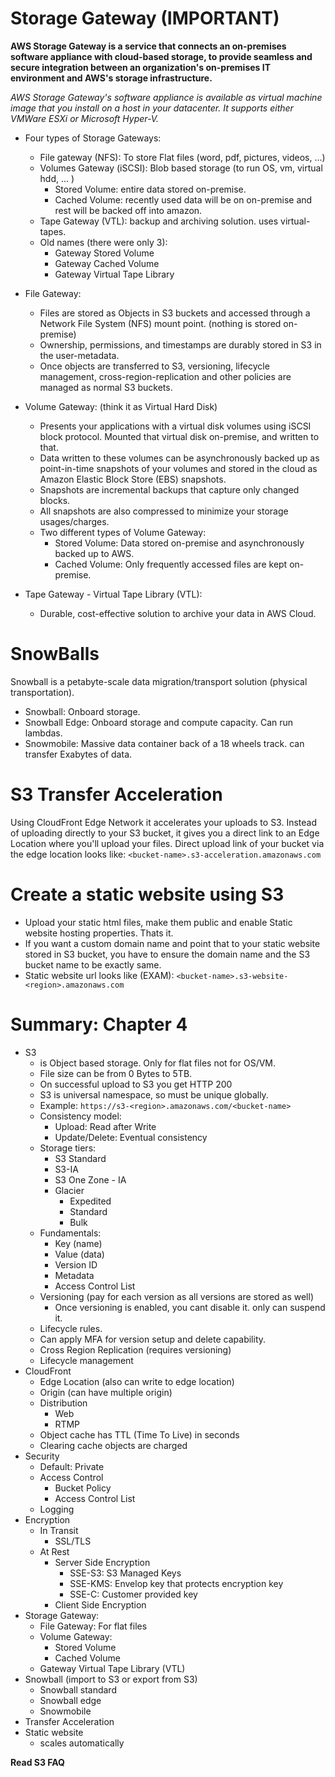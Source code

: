 # Storage Gateway (IMPORTANT) #
**AWS Storage Gateway is a service that connects an on-premises software appliance with cloud-based storage, to provide seamless and secure integration between an organization's on-premises IT environment and AWS's storage infrastructure.**

*AWS Storage Gateway's software appliance is available as virtual machine image that you install on a host in your datacenter. It supports either VMWare ESXi or Microsoft Hyper-V.*

* Four types of Storage Gateways:
    - File gateway (NFS): To store Flat files (word, pdf, pictures, videos, ...)
    - Volumes Gateway (iSCSI): Blob based storage (to run OS, vm, virtual hdd, ... )
        - Stored Volume: entire data stored on-premise.
        - Cached Volume: recently used data will be on on-premise and rest will be backed off into amazon.
    - Tape Gateway (VTL): backup and archiving solution. uses virtual-tapes.

    * Old names (there were only 3):
        * Gateway Stored Volume
        * Gateway Cached Volume
        * Gateway Virtual Tape Library

- File Gateway:
    - Files are stored as Objects in S3 buckets and accessed through a Network File System (NFS) mount point. (nothing is stored on-premise)
    - Ownership, permissions, and timestamps are durably stored in S3 in the user-metadata.
    - Once objects are transferred to S3, versioning, lifecycle management, cross-region-replication and other policies are managed as normal S3 buckets.

- Volume Gateway: (think it as Virtual Hard Disk)
    - Presents your applications with a virtual disk volumes using iSCSI block protocol. Mounted that virtual disk on-premise, and written to that.
    - Data written to these volumes can be asynchronously backed up as point-in-time snapshots of your volumes and stored in the cloud as Amazon Elastic Block Store (EBS) snapshots.
    - Snapshots are incremental backups that capture only changed blocks.
    - All snapshots are also compressed to minimize your storage usages/charges.
    - Two different types of Volume Gateway:
        - Stored Volume: Data stored on-premise and asynchronously backed up to AWS.
        - Cached Volume: Only frequently accessed files are kept on-premise.

- Tape Gateway - Virtual Tape Library (VTL):
    - Durable, cost-effective solution to archive your data in AWS Cloud.


# SnowBalls #
Snowball is a petabyte-scale data migration/transport solution (physical transportation).
- Snowball: Onboard storage.
- Snowball Edge: Onboard storage and compute capacity. Can run lambdas.
- Snowmobile: Massive data container back of a 18 wheels track. can transfer Exabytes of data.


# S3 Transfer Acceleration #
Using CloudFront Edge Network it accelerates your uploads to S3. Instead of uploading directly to your S3 bucket, it gives you a direct link to an Edge Location where you'll upload your files. Direct upload link of your bucket via the edge location looks like:
    `<bucket-name>.s3-acceleration.amazonaws.com`


# Create a static website using S3 #
- Upload your static html files, make them public and enable Static website hosting properties. Thats it.
- If you want a custom domain name and point that to your static website stored in S3 bucket, you have to ensure the domain name and the S3 bucket name to be exactly same.
- Static website url looks like (EXAM):
    `<bucket-name>.s3-website-<region>.amazonaws.com`


# Summary: Chapter 4 #
- S3
    - is Object based storage. Only for flat files not for OS/VM.
    - File size can be from 0 Bytes to 5TB.
    - On successful upload to S3 you get HTTP 200
    - S3 is universal namespace, so must be unique globally.
    - Example: `https://s3-<region>.amazonaws.com/<bucket-name>`
    - Consistency model:
        - Upload: Read after Write
        - Update/Delete: Eventual consistency
    - Storage tiers:
        - S3 Standard
        - S3-IA
        - S3 One Zone - IA
        - Glacier
            - Expedited
            - Standard
            - Bulk
    - Fundamentals:
        - Key (name)
        - Value (data)
        - Version ID
        - Metadata
        - Access Control List
    - Versioning (pay for each version as all versions are stored as well)
        - Once versioning is enabled, you cant disable it. only can suspend it.
    - Lifecycle rules.
    - Can apply MFA for version setup and delete capability.
    - Cross Region Replication (requires versioning)
    - Lifecycle management
- CloudFront
    - Edge Location (also can write to edge location)
    - Origin (can have multiple origin)
    - Distribution
        - Web
        - RTMP
    - Object cache has TTL (Time To Live) in seconds
    - Clearing cache objects are charged
- Security
    - Default: Private
    - Access Control
        - Bucket Policy
        - Access Control List
    - Logging
- Encryption
    - In Transit
        - SSL/TLS
    - At Rest
        - Server Side Encryption
            - SSE-S3: S3 Managed Keys
            - SSE-KMS: Envelop key that protects encryption key
            - SSE-C: Customer provided key
        - Client Side Encryption
- Storage Gateway:
    - File Gateway: For flat files
    - Volume Gateway:
        - Stored Volume
        - Cached Volume
    - Gateway Virtual Tape Library (VTL)
- Snowball (import to S3 or export from S3)
    - Snowball standard
    - Snowball edge
    - Snowmobile
- Transfer Acceleration
- Static website
    - scales automatically

**Read S3 FAQ**

